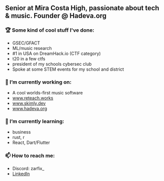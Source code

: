 ## Senior at Mira Costa High, passionate about tech & music. Founder @ Hadeva.org

### 🏆 Some kind of cool stuff I've done:
- GSEC/GFACT
- ML/music research 
- #1 in USA on DreamHack.io (CTF category)
- t20 in a few ctfs
- president of my schools cybersec club
- Spoke at some STEM events for my school and district

### 🔭 I’m currently working on:
- A cool worlds-first music software
- www.reteach.works
- www.skimly.dev
- www.hadeva.org

### 🌱 I’m currently learning:
- business
- rust, r
- React, Dart/Flutter

### 📫 How to reach me: 
- Discord: zarfix_ 
- [LinkedIn](https://www.linkedin.com/in/dennis-freyman/)



<!--
**zarfix123/zarfix123** is a ✨ _special_ ✨ repository because its `README.md` (this file) appears on your GitHub profile.

Here are some ideas to get you started:

🔭 I’m currently working on ...
- 🌱 I’m currently learning ...
- 👯 I’m looking to collaborate on ...
- 🤔 I’m looking for help with ...
- 💬 Ask me about ...
- 📫 How to reach me: ...
- 😄 Pronouns: ...
- ⚡ Fun fact: ...
-->

